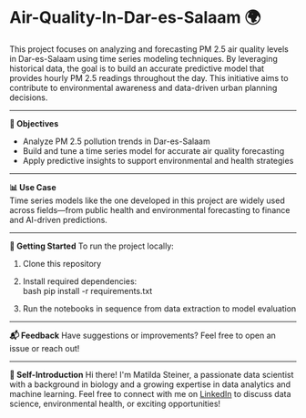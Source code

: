 # Air-Quality-In-Dar-es-Salaam 🌍
This project focuses on analyzing and forecasting PM 2.5 air quality levels in Dar-es-Salaam using time series modeling techniques. By leveraging historical data, the goal is to build an accurate predictive model that provides hourly PM 2.5 readings throughout the day. This initiative aims to contribute to environmental awareness and data-driven urban planning decisions.

---

**🎯 Objectives**
- Analyze PM 2.5 pollution trends in Dar-es-Salaam 
- Build and tune a time series model for accurate air quality forecasting  
- Apply predictive insights to support environmental and health strategies  

---

**📊 Use Case**  
Time series models like the one developed in this project are widely used across fields—from public health and environmental forecasting to finance and AI-driven predictions.

---

**🚀 Getting Started** 
To run the project locally:
1. Clone this repository  
2. Install required dependencies:  
   bash
   pip install -r requirements.txt
   
3. Run the notebooks in sequence from data extraction to model evaluation

---

**📬 Feedback**
Have suggestions or improvements? Feel free to open an issue or reach out!

---

**👋 Self-Introduction**
Hi there! I'm Matilda Steiner, a passionate data scientist with a background in biology and a growing expertise in data analytics and machine learning. 
Feel free to connect with me on [LinkedIn](https://www.linkedin.com/in/matilda-steiner-866388227) to discuss data science, environmental health, or exciting opportunities!
